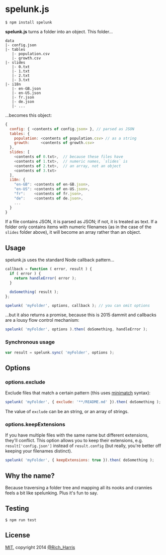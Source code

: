 # spelunk.js

```
$ npm install spelunk
```

**spelunk.js** turns a folder into an object. This folder...

```
data
|- config.json
|- tables
   |- population.csv
   |- growth.csv
|- slides
   |- 0.txt
   |- 1.txt
   |- 2.txt
   |- 3.txt
|- i18n
   |- en-GB.json
   |- en-US.json
   |- fr.json
   |- de.json
   |- ...
```

...becomes this object:


```js
{
  config: { <contents of config.json> }, // parsed as JSON
  tables: {
    population: <contents of population.csv> // as a string
    growth:     <contents of growth.csv>
  },
  slides: [
    <contents of 0.txt>,  // because these files have
    <contents of 1.txt>,  // numeric names, `slides` is
    <contents of 2.txt>,  // an array, not an object
    <contents of 3.txt>
  ],
  i18n: {
    "en-GB": <contents of en-GB.json>,
    "en-US": <contents of en-US.json>,
    "fr":    <contents of fr.json>,
    "de":    <contents of de.json>,
    ...
  }
}
```


If a file contains JSON, it is parsed as JSON; if not, it is treated as text. If a folder only contains items with numeric filenames (as in the case of the `slides` folder above), it will become an array rather than an object.


## Usage

spelunk.js uses the standard Node callback pattern...

```js
callback = function ( error, result ) {
  if ( error ) {
    return handleError( error );
  }

  doSomething( result );
};

spelunk( 'myFolder', options, callback ); // you can omit options
```

...but it also returns a promise, because this is 2015 dammit and callbacks are a lousy flow control mechanism:

```js
spelunk( 'myFolder', options ).then( doSomething, handleError );
```

### Synchronous usage

```js
var result = spelunk.sync( 'myFolder', options );
```


## Options

### options.exclude

Exclude files that match a certain pattern (this uses [minimatch](https://github.com/isaacs/minimatch) syntax):

```js
spelunk( 'myFolder', { exclude: '**/README.md' }).then( doSomething );
```

The value of `exclude` can be an string, or an array of strings.

### options.keepExtensions

If you have multiple files with the same name but different extensions, they'll conflict. This option allows you to keep their extensions, e.g. `result['config.json']` instead of `result.config` (but really, you're better off keeping your filenames distinct).

```js
spelunk( 'myFolder', { keepExtensions: true }).then( doSomething );
```


## Why the name?

Because traversing a folder tree and mapping all its nooks and crannies feels a bit like spelunking. Plus it's fun to say.

## Testing

```
$ npm run test
```

## License

[MIT](LICENSE.md), copyright 2014 [@Rich_Harris](http://twitter.com/Rich_Harris)
